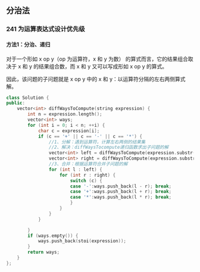 ## 分治法 

### 241 为运算表达式设计优先级

#### 方法1：分治、递归

对于一个形如 x op y（op 为运算符，x 和 y 为数） 的算式而言，它的结果组合取决于 x 和 y 的结果组合数，而 x 和 y 又可以写成形如 x op y 的算式。

因此，该问题的子问题就是 x op y 中的 x 和 y：以运算符分隔的左右两侧算式解。

```cpp
class Solution {
public:
	vector<int> diffWaysToCompute(string expression) {
		int n = expression.length();
		vector<int> ways;
		for (int i = 0; i < n; ++i) {
			char c = expression[i];
			if (c == '+' || c == '-' || c == '*') {
				//1、分解：遇到运算符，计算左右两侧的结果集
				//2、解决：diffWaysTocompute递归函数求出子问题的解
				vector<int> left = diffWaysToCompute(expression.substr(0, i));
				vector<int> right = diffWaysToCompute(expression.substr(i + 1));
				//3、合并：根据运算符合并子问题的解
				for (int l : left) {
					for (int r : right) {
						switch (c) {
						case '-':ways.push_back(l - r); break;
						case '+':ways.push_back(l + r); break;
						case '*':ways.push_back(l * r); break;
						}
					}
				}
			}

		}
		if (ways.empty()) {
			ways.push_back(stoi(expression));
		}
		return ways;
	}
};
```